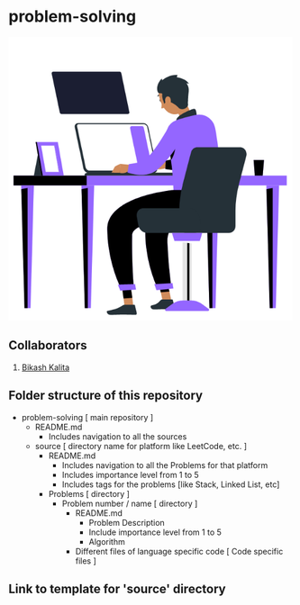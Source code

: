 # problem-solving

<p align="center">
  <img src="programming_image.gif" alt="programming_image.gif" />
</p>

## Collaborators
1. [Bikash Kalita](https://www.github.com/bikash-kalita-code)

## Folder structure of this repository
- problem-solving [ main repository ]
  - README.md
    - Includes navigation to all the sources
  - source [ directory name for platform like LeetCode, etc. ]
    - README.md
      - Includes navigation to all the Problems for that platform
      - Includes importance level from 1 to 5
      - Includes tags for the problems [like Stack, Linked List, etc]
    - Problems [ directory ]
      - Problem number / name [ directory ]
        - README.md
          - Problem Description
          - Include importance level from 1 to 5 
          - Algorithm
        - Different files of language specific code [ Code specific files ]

## Link to template for 'source' directory
